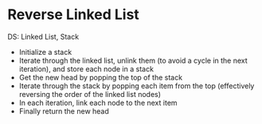 # Reverse Linked List

DS: Linked List, Stack

- Initialize a stack
- Iterate through the linked list, unlink them (to avoid a cycle in the next iteration), and store each node in a stack
- Get the new head by popping the top of the stack
- Iterate through the stack by popping each item from the top (effectively reversing the order of the linked list nodes)
- In each iteration, link each node to the next item
- Finally return the new head
